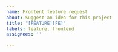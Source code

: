 ```yaml
---
name: Frontent feature request
about: Suggest an idea for this project
title: "[FEATURE][FE]"
labels: feature, frontend
assignees: ''

---
```



